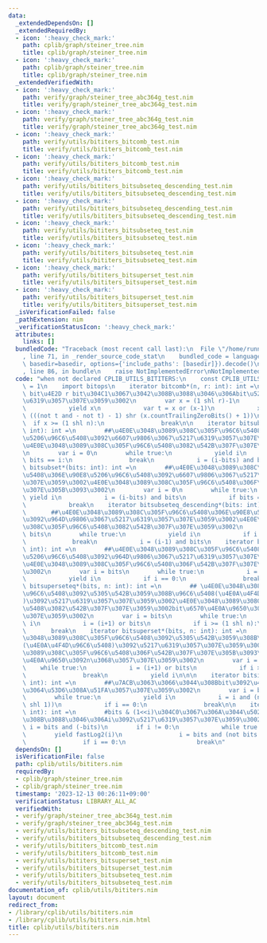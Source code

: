 ```yaml
---
data:
  _extendedDependsOn: []
  _extendedRequiredBy:
  - icon: ':heavy_check_mark:'
    path: cplib/graph/steiner_tree.nim
    title: cplib/graph/steiner_tree.nim
  - icon: ':heavy_check_mark:'
    path: cplib/graph/steiner_tree.nim
    title: cplib/graph/steiner_tree.nim
  _extendedVerifiedWith:
  - icon: ':heavy_check_mark:'
    path: verify/graph/steiner_tree_abc364g_test.nim
    title: verify/graph/steiner_tree_abc364g_test.nim
  - icon: ':heavy_check_mark:'
    path: verify/graph/steiner_tree_abc364g_test.nim
    title: verify/graph/steiner_tree_abc364g_test.nim
  - icon: ':heavy_check_mark:'
    path: verify/utils/bititers_bitcomb_test.nim
    title: verify/utils/bititers_bitcomb_test.nim
  - icon: ':heavy_check_mark:'
    path: verify/utils/bititers_bitcomb_test.nim
    title: verify/utils/bititers_bitcomb_test.nim
  - icon: ':heavy_check_mark:'
    path: verify/utils/bititers_bitsubseteq_descending_test.nim
    title: verify/utils/bititers_bitsubseteq_descending_test.nim
  - icon: ':heavy_check_mark:'
    path: verify/utils/bititers_bitsubseteq_descending_test.nim
    title: verify/utils/bititers_bitsubseteq_descending_test.nim
  - icon: ':heavy_check_mark:'
    path: verify/utils/bititers_bitsubseteq_test.nim
    title: verify/utils/bititers_bitsubseteq_test.nim
  - icon: ':heavy_check_mark:'
    path: verify/utils/bititers_bitsubseteq_test.nim
    title: verify/utils/bititers_bitsubseteq_test.nim
  - icon: ':heavy_check_mark:'
    path: verify/utils/bititers_bitsuperset_test.nim
    title: verify/utils/bititers_bitsuperset_test.nim
  - icon: ':heavy_check_mark:'
    path: verify/utils/bititers_bitsuperset_test.nim
    title: verify/utils/bititers_bitsuperset_test.nim
  _isVerificationFailed: false
  _pathExtension: nim
  _verificationStatusIcon: ':heavy_check_mark:'
  attributes:
    links: []
  bundledCode: "Traceback (most recent call last):\n  File \"/home/runner/.local/lib/python3.10/site-packages/onlinejudge_verify/documentation/build.py\"\
    , line 71, in _render_source_code_stat\n    bundled_code = language.bundle(stat.path,\
    \ basedir=basedir, options={'include_paths': [basedir]}).decode()\n  File \"/home/runner/.local/lib/python3.10/site-packages/onlinejudge_verify/languages/nim.py\"\
    , line 86, in bundle\n    raise NotImplementedError\nNotImplementedError\n"
  code: "when not declared CPLIB_UTILS_BITITERS:\n    const CPLIB_UTILS_BITITERS*\
    \ = 1\n    import bitops\n    iterator bitcomb*(n, r: int): int =\n        ##n\
    \ bit\u4E2D r bit\u304C1\u3067\u3042\u308B\u3088\u3046\u306Abit\u5217\u3092\u5217\
    \u6319\u3057\u307E\u3059\u3002\n        var x = (1 shl r)-1\n        while true:\n\
    \            yield x\n            var t = x or (x-1)\n            x = (t+1) or\
    \ (((not t and - not t) - 1) shr (x.countTrailingZeroBits() + 1))\n          \
    \  if x >= (1 shl n):\n                break\n\n    iterator bitsubseteq*(bits:\
    \ int): int =\n        ##\u4E0E\u3048\u3089\u308C\u305F\u96C6\u5408\u306E\u90E8\
    \u5206\u96C6\u5408\u3092\u6607\u9806\u3067\u5217\u6319\u3057\u307E\u3059\u3002\
    \u4E0E\u3048\u3089\u308C\u305F\u96C6\u5408\u3082\u542B\u307F\u307E\u3059\u3002\
    \n        var i = 0\n        while true:\n            yield i\n            if\
    \ bits == i:\n                break\n            i = (i-bits) and bits\n    iterator\
    \ bitsubset*(bits: int): int =\n        ##\u4E0E\u3048\u3089\u308C\u305F\u96C6\
    \u5408\u306E\u90E8\u5206\u96C6\u5408\u3092\u6607\u9806\u3067\u5217\u6319\u3057\
    \u307E\u3059\u3002\u4E0E\u3048\u3089\u308C\u305F\u96C6\u5408\u306F\u542B\u307F\
    \u307E\u305B\u3093\u3002\n        var i = 0\n        while true:\n           \
    \ yield i\n            i = (i-bits) and bits\n            if bits == i:\n    \
    \            break\n    iterator bitsubseteq_descending*(bits: int): int =\n \
    \       ##\u4E0E\u3048\u3089\u308C\u305F\u96C6\u5408\u306E\u90E8\u5206\u96C6\u5408\
    \u3092\u964D\u9806\u3067\u5217\u6319\u3057\u307E\u3059\u3002\u4E0E\u3048\u3089\
    \u308C\u305F\u96C6\u5408\u3082\u542B\u307F\u307E\u3059\u3002\n        var i =\
    \ bits\n        while true:\n            yield i\n            if i == 0:\n   \
    \             break\n            i = (i-1) and bits\n    iterator bitsubset_descending*(bits:\
    \ int): int =\n        ##\u4E0E\u3048\u3089\u308C\u305F\u96C6\u5408\u306E\u90E8\
    \u5206\u96C6\u5408\u3092\u964D\u9806\u3067\u5217\u6319\u3057\u307E\u3059\u3002\
    \u4E0E\u3048\u3089\u308C\u305F\u96C6\u5408\u306F\u542B\u307F\u307E\u305B\u3093\
    \u3002\n        var i = bits\n        while true:\n            i = (i-1) and bits\n\
    \            yield i\n            if i == 0:\n                break\n\n\n    iterator\
    \ bitsuperseteq*(bits, n: int): int =\n        ## \u4E0E\u3048\u3089\u308C\u305F\
    \u96C6\u5408\u3092\u5305\u542B\u3059\u308B\u96C6\u5408(\u4E0A\u4F4D\u96C6\u5408\
    )\u3092\u5217\u6319\u3057\u307E\u3059\u3002\u4E0E\u3048\u3089\u308C\u305F\u96C6\
    \u5408\u3082\u542B\u307F\u307E\u3059\u3002bit\u6570\u4E0A\u9650\u3092n\u3068\u3057\
    \u307E\u3059\u3002\n        var i = bits\n        while true:\n            yield\
    \ i\n            i = (i+1) or bits\n            if i >= (1 shl n):\n         \
    \       break\n    iterator bitsuperset*(bits, n: int): int =\n        ## \u4E0E\
    \u3048\u3089\u308C\u305F\u96C6\u5408\u3092\u5305\u542B\u3059\u308B\u96C6\u5408\
    (\u4E0A\u4F4D\u96C6\u5408)\u3092\u5217\u6319\u3057\u307E\u3059\u3002\u4E0E\u3048\
    \u3089\u308C\u305F\u96C6\u5408\u306F\u542B\u307F\u307E\u305B\u3093\u3002bit\u6570\
    \u4E0A\u9650\u3092n\u3068\u3057\u307E\u3059\u3002\n        var i = bits\n    \
    \    while true:\n            i = (i+1) or bits\n            if i >= (1 shl n):\n\
    \                break\n            yield i\n\n\n    iterator bitsingleton*(bits:\
    \ int): int =\n        ##\u7ACB\u3063\u3066\u3044\u308Bbit\u3092\u4E00\u3064\u305A\
    \u3064\u53D6\u308A\u51FA\u3057\u307E\u3059\u3002\n        var i = bits and (-bits)\n\
    \        while true:\n            yield i\n            i = i and (not bits + (i\
    \ shl 1))\n            if i == 0:\n                break\n\n    iterator standingbits*(bits:\
    \ int): int =\n        #bits & (1<<i)\u304C0\u3067\u306A\u3044\u5024\u306B\u306A\
    \u308B\u3088\u3046\u306Ai\u3092\u5217\u6319\u3057\u307E\u3059\u3002\n        var\
    \ i = bits and (-bits)\n        if i != 0:\n            while true:\n        \
    \        yield fastLog2(i)\n                i = bits and (not bits + (i shl 1))\n\
    \                if i == 0:\n                    break\n"
  dependsOn: []
  isVerificationFile: false
  path: cplib/utils/bititers.nim
  requiredBy:
  - cplib/graph/steiner_tree.nim
  - cplib/graph/steiner_tree.nim
  timestamp: '2023-12-13 00:26:11+09:00'
  verificationStatus: LIBRARY_ALL_AC
  verifiedWith:
  - verify/graph/steiner_tree_abc364g_test.nim
  - verify/graph/steiner_tree_abc364g_test.nim
  - verify/utils/bititers_bitsubseteq_descending_test.nim
  - verify/utils/bititers_bitsubseteq_descending_test.nim
  - verify/utils/bititers_bitcomb_test.nim
  - verify/utils/bititers_bitcomb_test.nim
  - verify/utils/bititers_bitsuperset_test.nim
  - verify/utils/bititers_bitsuperset_test.nim
  - verify/utils/bititers_bitsubseteq_test.nim
  - verify/utils/bititers_bitsubseteq_test.nim
documentation_of: cplib/utils/bititers.nim
layout: document
redirect_from:
- /library/cplib/utils/bititers.nim
- /library/cplib/utils/bititers.nim.html
title: cplib/utils/bititers.nim
---
```

